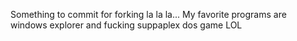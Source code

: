 Something to commit for forking la la la...
My favorite programs are windows explorer and fucking suppaplex dos game LOL
